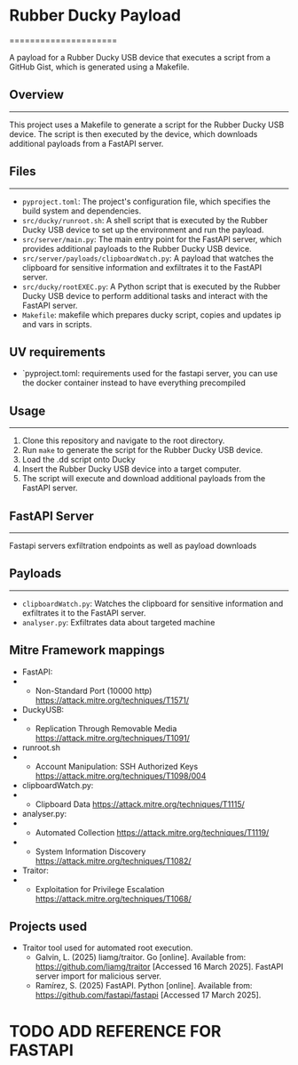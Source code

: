



# Rubber Ducky Payload
=====================

A payload for a Rubber Ducky USB device that executes a script from a GitHub Gist, which is generated using a Makefile.

## Overview
------------

This project uses a Makefile to generate a script for the Rubber Ducky USB device. The script is then executed by the device, which downloads additional payloads from a FastAPI server.

## Files
--------

* `pyproject.toml`: The project's configuration file, which specifies the build system and dependencies.
* `src/ducky/runroot.sh`: A shell script that is executed by the Rubber Ducky USB device to set up the environment and run the payload.
* `src/server/main.py`: The main entry point for the FastAPI server, which provides additional payloads to the Rubber Ducky USB device.
* `src/server/payloads/clipboardWatch.py`: A payload that watches the clipboard for sensitive information and exfiltrates it to the FastAPI server.
* `src/ducky/rootEXEC.py`: A Python script that is executed by the Rubber Ducky USB device to perform additional tasks and interact with the FastAPI server.
* `Makefile`: makefile which prepares ducky script, copies and updates ip and vars in scripts. 

## UV requirements
* `pyproject.toml: requirements used for the fastapi server, you can use the docker container instead to have everything precompiled

## Usage
-----

1. Clone this repository and navigate to the root directory.
2. Run `make` to generate the script for the Rubber Ducky USB device.
3. Load the .dd script onto Ducky
4. Insert the Rubber Ducky USB device into a target computer.
5. The script will execute and download additional payloads from the FastAPI server.

## FastAPI Server
----------------

Fastapi servers exfiltration endpoints as well as payload downloads

## Payloads
------------

* `clipboardWatch.py`: Watches the clipboard for sensitive information and exfiltrates it to the FastAPI server.
* `analyser.py`: Exfiltrates data about targeted machine

## Mitre Framework mappings
- FastAPI:
- -  Non-Standard Port (10000 http) https://attack.mitre.org/techniques/T1571/
- DuckyUSB: 
- - Replication Through Removable Media https://attack.mitre.org/techniques/T1091/
- runroot.sh 
- - Account Manipulation: SSH Authorized Keys https://attack.mitre.org/techniques/T1098/004
- clipboardWatch.py:
- - Clipboard Data https://attack.mitre.org/techniques/T1115/
- analyser.py:
- - Automated Collection https://attack.mitre.org/techniques/T1119/
- - System Information Discovery https://attack.mitre.org/techniques/T1082/
- Traitor: 
- - Exploitation for Privilege Escalation https://attack.mitre.org/techniques/T1068/


## Projects used

- Traitor tool used for automated root execution.
    - Galvin, L. (2025) liamg/traitor. Go [online]. Available from: https://github.com/liamg/traitor [Accessed 16 March 2025].
FastAPI server import for malicious server.
    - Ramírez, S. (2025) FastAPI. Python [online]. Available from: https://github.com/fastapi/fastapi [Accessed 17 March 2025].



# TODO ADD REFERENCE FOR FASTAPI